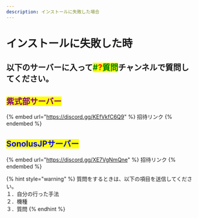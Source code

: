 ```yaml
---
description: インストールに失敗した場合
---
```


# インストールに失敗した時

## 以下のサーバーに入って<mark style="color:green;">#</mark><mark style="color:red;">?</mark><mark style="color:green;">質問</mark>チャンネルで質問してください。

## <mark style="color:purple;">**紫式部サーバー**</mark>

{% embed url="https://discord.gg/KEfVkfC6Q9" %}
招待リンク
{% endembed %}

## <mark style="color:blue;">SonolusJPサーバー</mark>

{% embed url="https://discord.gg/XE7VgNmQne" %}
招待リンク
{% endembed %}

{% hint style="warning" %}
質問をするときは、以下の項目を送信してください。\
１．自分の行った手法\
２．機種\
３．質問
{% endhint %}

